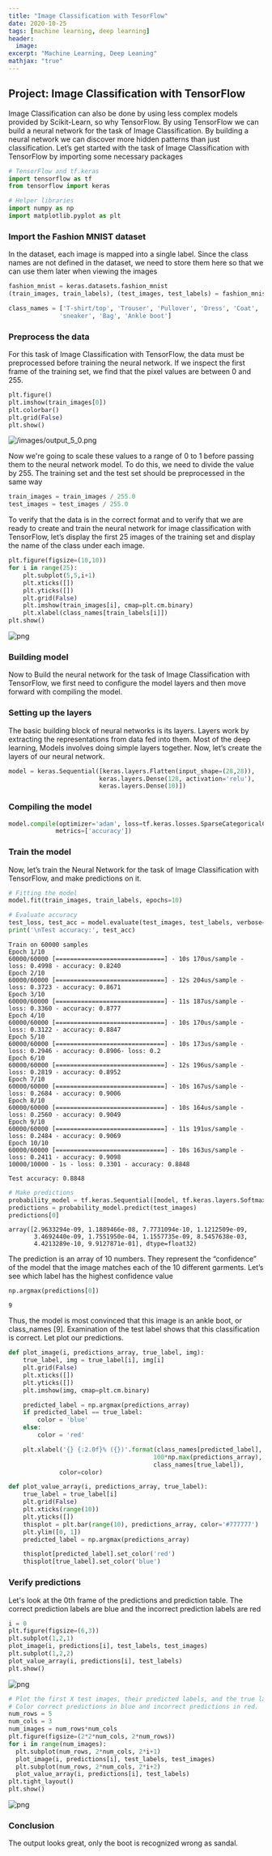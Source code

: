 ```yaml
---
title: "Image Classification with TesorFlow"
date: 2020-10-25
tags: [machine learning, deep learning]
header:
  image:
excerpt: "Machine Learning, Deep Leaning"
mathjax: "true"
---
```


## Project: Image Classification with TensorFlow

Image Classification can also be done by using less complex models provided by Scikit-Learn, so why TensorFlow. By using TensorFlow we can build a neural network for the task of Image Classification. By building a neural network we can discover more hidden patterns than just classification.
Let’s get started with the task of Image Classification with TensorFlow by importing some necessary packages


```python
# TensorFlow and tf.keras
import tensorflow as tf
from tensorflow import keras

# Helper libraries
import numpy as np
import matplotlib.pyplot as plt
```

### Import the Fashion MNIST dataset

In the dataset, each image is mapped into a single label. Since the class names are not defined in the dataset, we need to store them here so that we can use them later when viewing the images


```python
fashion_mnist = keras.datasets.fashion_mnist
(train_images, train_labels), (test_images, test_labels) = fashion_mnist.load_data()

class_names = ['T-shirt/top', 'Trouser', 'Pullover', 'Dress', 'Coat', 'Sandal', 'Shirt',
              'sneaker', 'Bag', 'Ankle boot']
```

### Preprocess the data

For this task of Image Classification with TensorFlow, the data must be preprocessed before training the neural network. If we inspect the first frame of the training set, we find that the pixel values are between 0 and 255.


```python
plt.figure()
plt.imshow(train_images[0])
plt.colorbar()
plt.grid(False)
plt.show()
```


![/images/output_5_0.png](output_5_0.png)


Now we're going to scale these values to a range of 0 to 1 before passing them to the neural network model. To do this, we need to divide the value by 255. The training set and the test set should be preprocessed in the same way


```python
train_images = train_images / 255.0
test_images = test_images / 255.0
```

To verify that the data is in the correct format and to verify that we are ready to create and train the neural network for image classification with TensorFlow, let’s display the first 25 images of the training set and display the name of the class under each image.


```python
plt.figure(figsize=(10,10))
for i in range(25):
    plt.subplot(5,5,i+1)
    plt.xticks([])
    plt.yticks([])
    plt.grid(False)
    plt.imshow(train_images[i], cmap=plt.cm.binary)
    plt.xlabel(class_names[train_labels[i]])
plt.show()  
```


![png](output_9_0.png)


### Building model

Now to Build the neural network for the task of Image Classification with TensorFlow, we first need to configure the model layers and then move forward with compiling the model.

### Setting up the layers

The basic building block of neural networks is its layers. Layers work by extracting the representations from data fed into them. Most of the deep learning, Models involves doing simple layers together. Now, let’s create the layers of our neural network.


```python
model = keras.Sequential([keras.layers.Flatten(input_shape=(28,28)),
                         keras.layers.Dense(128, activation='relu'),
                         keras.layers.Dense(10)])
```

### Compiling the model


```python
model.compile(optimizer='adam', loss=tf.keras.losses.SparseCategoricalCrossentropy(from_logits=True),
             metrics=['accuracy'])
```

### Train the model

Now, let’s train the Neural Network for the task of Image Classification with TensorFlow, and make predictions on it.


```python
# Fitting the model
model.fit(train_images, train_labels, epochs=10)

# Evaluate accuracy
test_loss, test_acc = model.evaluate(test_images, test_labels, verbose=2)
print('\nTest accuracy:', test_acc)
```

    Train on 60000 samples
    Epoch 1/10
    60000/60000 [==============================] - 10s 170us/sample - loss: 0.4998 - accuracy: 0.8240
    Epoch 2/10
    60000/60000 [==============================] - 12s 204us/sample - loss: 0.3723 - accuracy: 0.8671
    Epoch 3/10
    60000/60000 [==============================] - 11s 187us/sample - loss: 0.3360 - accuracy: 0.8777
    Epoch 4/10
    60000/60000 [==============================] - 10s 170us/sample - loss: 0.3122 - accuracy: 0.8847
    Epoch 5/10
    60000/60000 [==============================] - 10s 173us/sample - loss: 0.2946 - accuracy: 0.8906- loss: 0.2
    Epoch 6/10
    60000/60000 [==============================] - 12s 196us/sample - loss: 0.2819 - accuracy: 0.8952
    Epoch 7/10
    60000/60000 [==============================] - 10s 167us/sample - loss: 0.2684 - accuracy: 0.9006
    Epoch 8/10
    60000/60000 [==============================] - 10s 164us/sample - loss: 0.2560 - accuracy: 0.9049
    Epoch 9/10
    60000/60000 [==============================] - 11s 191us/sample - loss: 0.2484 - accuracy: 0.9069
    Epoch 10/10
    60000/60000 [==============================] - 10s 163us/sample - loss: 0.2411 - accuracy: 0.9098
    10000/10000 - 1s - loss: 0.3301 - accuracy: 0.8848

    Test accuracy: 0.8848



```python
# Make predictions
probability_model = tf.keras.Sequential([model, tf.keras.layers.Softmax()])
predictions = probability_model.predict(test_images)
predictions[0]
```




    array([2.9633294e-09, 1.1889466e-08, 7.7731094e-10, 1.1212509e-09,
           3.4692440e-09, 1.7551950e-04, 1.1557735e-09, 8.5457638e-03,
           4.4213289e-10, 9.9127871e-01], dtype=float32)



The prediction is an array of 10 numbers. They represent the “confidence” of the model that the image matches each of the 10 different garments. Let’s see which label has the highest confidence value


```python
np.argmax(predictions[0])
```




    9



Thus, the model is most convinced that this image is an ankle boot, or class_names [9]. Examination of the test label shows that this classification is correct. Let plot our predictions.


```python
def plot_image(i, predictions_array, true_label, img):
    true_label, img = true_label[i], img[i]
    plt.grid(False)
    plt.xticks([])
    plt.yticks([])
    plt.imshow(img, cmap=plt.cm.binary)

    predicted_label = np.argmax(predictions_array)
    if predicted_label == true_label:
        color = 'blue'
    else:
        color = 'red'

    plt.xlabel('{} {:2.0f}% ({})'.format(class_names[predicted_label],
                                        100*np.max(predictions_array),
                                        class_names[true_label]),
              color=color)   

def plot_value_array(i, predictions_array, true_label):
    true_label = true_label[i]
    plt.grid(False)
    plt.xticks(range(10))
    plt.yticks([])
    thisplot = plt.bar(range(10), predictions_array, color='#777777')
    plt.ylim([0, 1])
    predicted_label = np.argmax(predictions_array)

    thisplot[predicted_label].set_color('red')
    thisplot[true_label].set_color('blue')
```

### Verify predictions

Let's look at the 0th frame of the predictions and prediction table. The correct prediction labels are blue and the incorrect prediction labels are red


```python
i = 0
plt.figure(figsize=(6,3))
plt.subplot(1,2,1)
plot_image(i, predictions[i], test_labels, test_images)
plt.subplot(1,2,2)
plot_value_array(i, predictions[i], test_labels)
plt.show()
```


![png](output_23_0.png)



```python
# Plot the first X test images, their predicted labels, and the true labels.
# Color correct predictions in blue and incorrect predictions in red.
num_rows = 5
num_cols = 3
num_images = num_rows*num_cols
plt.figure(figsize=(2*2*num_cols, 2*num_rows))
for i in range(num_images):
  plt.subplot(num_rows, 2*num_cols, 2*i+1)
  plot_image(i, predictions[i], test_labels, test_images)
  plt.subplot(num_rows, 2*num_cols, 2*i+2)
  plot_value_array(i, predictions[i], test_labels)
plt.tight_layout()
plt.show()
```


![png](output_24_0.png)


### Conclusion

The output looks great, only the boot is recognized wrong as sandal.
